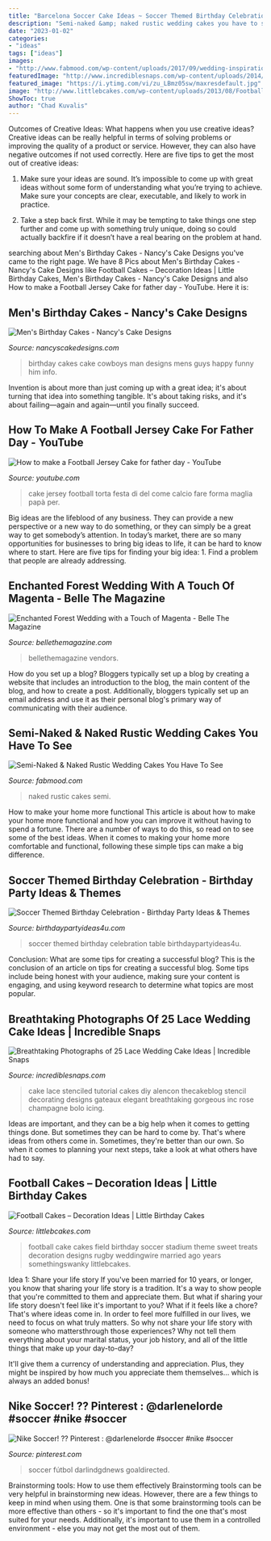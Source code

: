 ```yaml
---
title: "Barcelona Soccer Cake Ideas ~ Soccer Themed Birthday Celebration Table Birthdaypartyideas4u"
description: "Semi-naked &amp; naked rustic wedding cakes you have to see"
date: "2023-01-02"
categories:
- "ideas"
tags: ["ideas"]
images:
- "http://www.fabmood.com/wp-content/uploads/2017/09/wedding-inspiration-1.jpg"
featuredImage: "http://www.incrediblesnaps.com/wp-content/uploads/2014/11/Lace-Wedding-Cakes-1.jpg"
featured_image: "https://i.ytimg.com/vi/zu_LBmz05sw/maxresdefault.jpg"
image: "http://www.littlebcakes.com/wp-content/uploads/2013/08/Football-Field-Cake.jpg"
ShowToc: true
author: "Chad Kuvalis"
---
```



Outcomes of Creative Ideas: What happens when you use creative ideas?
Creative ideas can be really helpful in terms of solving problems or improving the quality of a product or service. However, they can also have negative outcomes if not used correctly. Here are five tips to get the most out of creative ideas:
1. Make sure your ideas are sound. It’s impossible to come up with great ideas without some form of understanding what you’re trying to achieve. Make sure your concepts are clear, executable, and likely to work in practice.

2. Take a step back first. While it may be tempting to take things one step further and come up with something truly unique, doing so could actually backfire if it doesn’t have a real bearing on the problem at hand.

	

		
searching about Men&#039;s Birthday Cakes - Nancy&#039;s Cake Designs you've came to the right page. We have 8 Pics about Men&#039;s Birthday Cakes - Nancy&#039;s Cake Designs like Football Cakes – Decoration Ideas | Little Birthday Cakes, Men&#039;s Birthday Cakes - Nancy&#039;s Cake Designs and also How to make a Football Jersey Cake for father day - YouTube. Here it is:
		
    
## Men&#039;s Birthday Cakes - Nancy&#039;s Cake Designs

<img loading=lazy src="https://nancyscakedesigns.com/wp-content/uploads/2017/03/Cowboys-768x1024.jpg" onerror="this.onerror=null;this.src='https://tse2.mm.bing.net/th?id=OIP.c23M8WRt0YIyj4sVhNi0LQHaJ4&amp;pid=15.1';" alt="Men&#039;s Birthday Cakes - Nancy&#039;s Cake Designs">

_Source: nancyscakedesigns.com_

>birthday cakes cake cowboys man designs mens guys happy funny him info. 

	

Invention is about more than just coming up with a great idea; it's about turning that idea into something tangible. It's about taking risks, and it's about failing—again and again—until you finally succeed.

    
## How To Make A Football Jersey Cake For Father Day - YouTube

<img loading=lazy src="https://i.ytimg.com/vi/zu_LBmz05sw/maxresdefault.jpg" onerror="this.onerror=null;this.src='https://tse4.mm.bing.net/th?id=OIP.U87m9O5vixvETxWYo-x23wHaEK&amp;pid=15.1';" alt="How to make a Football Jersey Cake for father day - YouTube">

_Source: youtube.com_

>cake jersey football torta festa di del come calcio fare forma maglia papà per. 

	

Big ideas are the lifeblood of any business. They can provide a new perspective or a new way to do something, or they can simply be a great way to get somebody’s attention. In today’s market, there are so many opportunities for businesses to bring big ideas to life, it can be hard to know where to start. Here are five tips for finding your big idea: 1. Find a problem that people are already addressing.

    
## Enchanted Forest Wedding With A Touch Of Magenta - Belle The Magazine

<img loading=lazy src="https://4.bp.blogspot.com/-4tHbDJE2dz8/Uwjo0CVSpBI/AAAAAAAAj6w/UcVVjpZFJVI/s1600/rustic-wedding-cake-12.jpg" onerror="this.onerror=null;this.src='https://tse3.mm.bing.net/th?id=OIP.mrdhg1f0xNbTGFEcIM92yQHaLJ&amp;pid=15.1';" alt="Enchanted Forest Wedding with a Touch of Magenta - Belle The Magazine">

_Source: bellethemagazine.com_

>bellethemagazine vendors. 

	

How do you set up a blog?
Bloggers typically set up a blog by creating a website that includes an introduction to the blog, the main content of the blog, and how to create a post. Additionally, bloggers typically set up an email address and use it as their personal blog's primary way of communicating with their audience.

    
## Semi-Naked &amp; Naked Rustic Wedding Cakes You Have To See

<img loading=lazy src="http://www.fabmood.com/wp-content/uploads/2017/09/wedding-inspiration-1.jpg" onerror="this.onerror=null;this.src='https://tse4.mm.bing.net/th?id=OIP.Ww6UHorcwm4Alqug7fEA6gHaJ3&amp;pid=15.1';" alt="Semi-Naked &amp; Naked Rustic Wedding Cakes You Have To See">

_Source: fabmood.com_

>naked rustic cakes semi. 

	

How to make your home more functional
This article is about how to make your home more functional and how you can improve it without having to spend a fortune. There are a number of ways to do this, so read on to see some of the best ideas. When it comes to making your home more comfortable and functional, following these simple tips can make a big difference.

    
## Soccer Themed Birthday Celebration - Birthday Party Ideas &amp; Themes

<img loading=lazy src="https://i1.wp.com/birthdaypartyideas4u.com/wp-content/uploads/2018/03/Soccer-Themed-Birthday-Celebration-Food-Table.jpg" onerror="this.onerror=null;this.src='https://tse1.mm.bing.net/th?id=OIP.1f2dOFxUhJihr6q0QKBbfAHaLE&amp;pid=15.1';" alt="Soccer Themed Birthday Celebration - Birthday Party Ideas &amp; Themes">

_Source: birthdaypartyideas4u.com_

>soccer themed birthday celebration table birthdaypartyideas4u. 

	

Conclusion: What are some tips for creating a successful blog?
This is the conclusion of an article on tips for creating a successful blog. 
Some tips include being honest with your audience, making sure your content is engaging, and using keyword research to determine what topics are most popular.

    
## Breathtaking Photographs Of 25 Lace Wedding Cake Ideas | Incredible Snaps

<img loading=lazy src="http://www.incrediblesnaps.com/wp-content/uploads/2014/11/Lace-Wedding-Cakes-1.jpg" onerror="this.onerror=null;this.src='https://tse1.mm.bing.net/th?id=OIP.ujGnupkaU0XBFtD1XfV9IgHaLE&amp;pid=15.1';" alt="Breathtaking Photographs of 25 Lace Wedding Cake Ideas | Incredible Snaps">

_Source: incrediblesnaps.com_

>cake lace stenciled tutorial cakes diy alencon thecakeblog stencil decorating designs gateaux elegant breathtaking gorgeous inc rose champagne bolo icing. 

	

Ideas are important, and they can be a big help when it comes to getting things done. But sometimes they can be hard to come by. That's where ideas from others come in. Sometimes, they're better than our own. So when it comes to planning your next steps, take a look at what others have had to say.

    
## Football Cakes – Decoration Ideas | Little Birthday Cakes

<img loading=lazy src="http://www.littlebcakes.com/wp-content/uploads/2013/08/Football-Field-Cake.jpg" onerror="this.onerror=null;this.src='https://tse1.mm.bing.net/th?id=OIP.h633Zx9DIgg5YNxiNfa8wAHaEV&amp;pid=15.1';" alt="Football Cakes – Decoration Ideas | Little Birthday Cakes">

_Source: littlebcakes.com_

>football cake cakes field birthday soccer stadium theme sweet treats decoration designs rugby weddingwire married ago years somethingswanky littlebcakes. 

	

Idea 1: Share your life story
If you've been married for 10 years, or longer, you know that sharing your life story is a tradition. It's a way to show people that you're committed to them and appreciate them. But what if sharing your life story doesn't feel like it's important to you? What if it feels like a chore?
That's where ideas come in. In order to feel more fulfilled in our lives, we need to focus on what truly matters. So why not share your life story with someone who mattersthrough those experiences? Why not tell them everything about your marital status, your job history, and all of the little things that make up your day-to-day?

It'll give them a currency of understanding and appreciation. Plus, they might be inspired by how much you appreciate them themselves... which is always an added bonus!

    
## Nike Soccer! ?? Pinterest : @darlenelorde #soccer #nike #soccer

<img loading=lazy src="https://i.pinimg.com/736x/60/6c/66/606c663478a0020fe60ed98c96b4e641.jpg" onerror="this.onerror=null;this.src='https://tse2.mm.bing.net/th?id=OIP.uGX_xSeagPGX-A43Lvs-twHaNJ&amp;pid=15.1';" alt="Nike Soccer! ?? Pinterest : @darlenelorde #soccer #nike #soccer">

_Source: pinterest.com_

>soccer fútbol darlindgdnews goaldirected. 

	

Brainstorming tools: How to use them effectively
Brainstorming tools can be very helpful in brainstorming new ideas. However, there are a few things to keep in mind when using them. One is that some brainstorming tools can be more effective than others - so it's important to find the one that's most suited for your needs. Additionally, it's important to use them in a controlled environment - else you may not get the most out of them.

